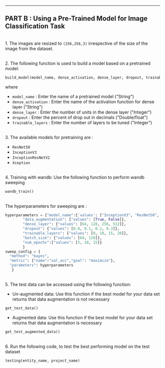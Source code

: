 ---
## PART B : Using a Pre-Trained Model for Image Classification Task

<br/> 1. The images are resized to `(256,256,3)` irrespective of the size of the image from the dataset.

<br/> 2. The following function is used to build a model based on a pretrained model:
```python 
build_model(model_name, dense_activation, dense_layer, dropout, trainable_layers)
```
where 
 * `model_name`           : Enter the name of a pretrained model ("String")
 * `dense_activation`     : Enter the name of the activation function for dense layer ("String")
 * `dense_layer`          : Enter the number of units in the dense layer ("Integer")
 * `dropout`              : Enter the percent of drop out in decimals ("Double/float")
 * `trainable_layers`     : Enter the number of layers to be tuned ("Integer")

<br/> 3. The available models for pretraining are :
 * `ResNet50`
 * `InceptionV3`
 * `InceptionResNetV2`
 * `Xception`

<br/> 4. Training with wandb: Use the following function to perform wandb sweeping 
```python 
wandb_train()
```
<br/>  The hyperparameters for sweeping are :
```python
hyperparameters = {"model_name":{'values': ["InceptionV3", "ResNet50", "InceptionResNetV2", "Xception"]},
        "data_augmentation": {"values": [True, False]},
        "dense_layer": {"values": [64, 128, 256, 512]},
        "dropout": {"values": [0.0, 0.1, 0.2, 0.3]},        
        "trainable_layers": {"values": [0, 10, 15, 20]},
        "batch_size": {"values": [64, 128]},
        "num_epochs":{"values": [5, 10, 15]}
        }
sweep_config = {
  "method": "bayes",
  "metric": {"name":"val_acc","goal": "maximize"}, 
  "parameters": hyperparameters
   }
```
<br/> 5. The test data can be accessed using the following function:
* Un-augmented data: Use this function if the best model for your data set returns that data augmentation is not necessary
```python 
get_test_data()
```
* Augmented data: Use this function if the best model for your data set returns that data augmentation is necessary
```python
get_test_augmented_data()
```
<br/> 6. Run the following code, to test the best performing model on the test dataset
```python 
testing(entity_name, project_name)
```
